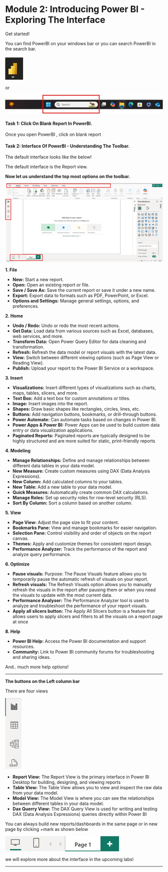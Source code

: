 # Module 2: Introducing Power BI - Exploring The Interface


Get started!

You can find PowerBI on your windows bar or you can search PowerBI in the search bar.

![7](https://github.com/Neha-Chiluka/power-bi-quickstart/blob/master/Images/shortcut.jpg?raw=true "7")

or 

![6](https://github.com/Neha-Chiluka/power-bi-quickstart/blob/master/Images/To_find_PowerBI_from_task_bar.jpg?raw=true "6")

#### Task 1: Click On Blank Report In PowerBI.

Once you open PowerBI , click on blank report

#### Task 2: Interface Of PowerBI - Understanding The Toolbar.

The default interface looks like the below!

The default interface is the Report view. 

**Now let us understand the top most options on the toolbar.**

![1](https://github.com/Neha-Chiluka/power-bi-quickstart/blob/master/Images/3.png?raw=true "1")

**1. File**
- **New:** Start a new report.
- **Open:** Open an existing report or file.
- **Save / Save As:** Save the current report or save it under a new name.
- **Export:** Export data to formats such as PDF, PowerPoint, or Excel.
- **Options and Settings:** Manage general settings, options, and preferences.
 
**2. Home**
- **Undo / Redo:** Undo or redo the most recent actions.
- **Get Data:** Load data from various sources such as Excel, databases, web services, and more.
- **Transform Data:** Open Power Query Editor for data cleaning and transformation.
- **Refresh:** Refresh the data model or report visuals with the latest data.
- **View:** Switch between different viewing options (such as Page View or Reading View).
- **Publish:** Upload your report to the Power BI Service or a workspace.

**3. Insert**
- **Visualizations:** Insert different types of visualizations such as charts, maps, tables, slicers, and more.
- **Text Box:** Add a text box for custom annotations or titles.
- **Image:** Insert images into the report.
- **Shapes:** Draw basic shapes like rectangles, circles, lines, etc.
- **Buttons:** Add navigation buttons, bookmarks, or drill-through buttons.
- **Power Automate:** Can automate tasks based on changes in Power BI. 
- **Power Apps & Power BI:** Power Apps can be used to build custom data entry or data visualization applications.
- **Paginated Reports:** Paginated reports are typically designed to be highly structured and are more suited for static, print-friendly reports

**4. Modeling**
- **Manage Relationships:** Define and manage relationships between different data tables in your data model.
- **New Measure:** Create custom measures using DAX (Data Analysis Expressions).
- **New Column:** Add calculated columns to your tables.
- **New Table:** Add a new table to your data model.
- **Quick Measures:** Automatically create common DAX calculations.
- **Manage Roles:** Set up security roles for row-level security (RLS).
- **Sort By Column:** Sort a column based on another column.

**5. View**
- **Page View:** Adjust the page size to fit your content.
- **Bookmarks Pane:** View and manage bookmarks for easier navigation.
- **Selection Pane:** Control visibility and order of objects on the report canvas.
- **Themes:** Apply and customize themes for consistent report design.
- **Performance Analyzer:** Track the performance of the report and analyze query performance.

**6. Optimize**
- **Pause visuals:** Purpose: The Pause Visuals feature allows you to temporarily pause the automatic refresh of visuals on your report. 
- **Refresh visuals:** The Refresh Visuals option allows you to manually refresh the visuals in the report after pausing them or when you need the visuals to update with the most current data.
- **Performance Analyser:** The Performance Analyzer tool is used to analyze and troubleshoot the performance of your report visuals. 
- **Apply all slicers button:** The Apply All Slicers button is a feature that allows users to apply slicers and filters to all the visuals on a report page at once

**8. Help**
- **Power BI Help:** Access the Power BI documentation and support resources.
- **Community:** Link to Power BI community forums for troubleshooting and sharing ideas.

And.. much more help options!


------------


**The buttons on the Left column bar**

There are four views


![7](https://github.com/Neha-Chiluka/power-bi-quickstart/blob/master/Images/6.png?raw=true "7")

- **Report View:** The Report View is the primary interface in Power BI Desktop for building, designing, and viewing reports
- **Table View:** The Table View allows you to view and inspect the raw data from your data model.
- **Model View:** The Model View is where you can see the relationships between different tables in your data model.
- **Dax Querry View:**  The DAX Query View is used for writing and testing DAX (Data Analysis Expressions) queries directly within Power BI

You can always build new reports/dashboards in the same page or in new page by clicking +mark as shown below

![2](https://github.com/Neha-Chiluka/power-bi-quickstart/blob/master/Images/5.png?raw=true "2")

we will explore more about the interface in the upcoming labs!


------------


